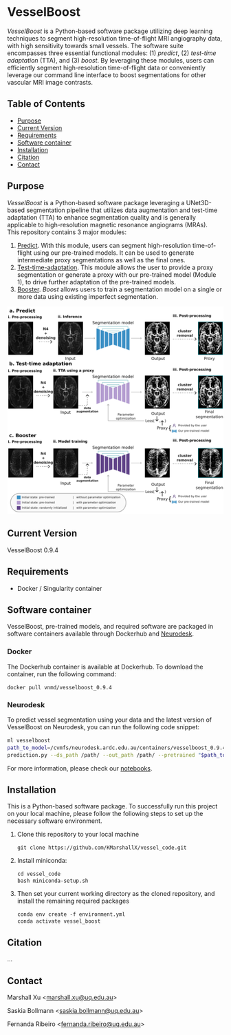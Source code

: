 # **VesselBoost**
*VesselBoost* is a Python-based software package utilizing deep learning techniques to segment high-resolution time-of-flight MRI angiography data, with high sensitivity towards small vessels. The software suite encompasses three essential functional modules: (1) *predict*, (2) *test-time adaptation* (TTA), and (3) *boost*. By leveraging these modules, users can efficiently segment high-resolution time-of-flight data or conveniently leverage our command line interface to boost segmentations for other vascular MRI image contrasts.

## **Table of Contents**
- [Purpose](#purpose)
- [Current Version](#current-version)
- [Requirements](#requirements)
- [Software container](#software-container)
- [Installation](#installation)
- [Citation](#citation)
- [Contact](#contact)

## **Purpose**
*VesselBoost* is a Python-based software package leveraging a UNet3D-based segmentation pipeline that utilizes data augmentation and test-time adaptation (TTA) to enhance segmentation quality and is generally applicable to high-resolution magnetic resonance angiograms (MRAs).\
This repository contains 3 major modules: 

1. [Predict](https://github.com/KMarshallX/vessel_code/blob/master/documentation/predict_readme.md). With this module, users can segment high-resolution time-of-flight using our pre-trained models. It can be used to generate intermediate proxy segmentations as well as the final ones.
2. [Test-time-adaptation](https://github.com/KMarshallX/vessel_code/blob/master/documentation/tta_readme.md). This module allows the user to provide a proxy segmentation or generate a proxy with our pre-trained model (Module 1), to drive further adaptation of the pre-trained models.
3. [Booster](https://github.com/KMarshallX/vessel_code/blob/master/documentation/boost_readme.md). *Boost* allows users to train a segmentation model on a single or more data using existing imperfect segmentation.

<p align="center">
<img src="./paper/figure1.png">
</p>


## **Current Version**
VesselBoost 0.9.4

## **Requirements**
- Docker / Singularity container

## **Software container**

VesselBoost, pre-trained models, and required software are packaged in software containers available through Dockerhub and [Neurodesk](https://www.neurodesk.org/).

### **Docker**

The Dockerhub container is available at Dockerhub. To download the container, run the following command:

```
docker pull vnmd/vesselboost_0.9.4
```

### Neurodesk
To predict vessel segmentation using your data and the latest version of VesselBoost on Neurodesk, you can run the following code snippet:

```bash
ml vesselboost
path_to_model=/cvmfs/neurodesk.ardc.edu.au/containers/vesselboost_0.9.4_20240404/vesselboost_0.9.4_20240404.simg/opt/VesselBoost/saved_models
prediction.py --ds_path /path/ --out_path /path/ --pretrained "$path_to_model"/manual_ep1000_1029 --prep_mode 4
```

For more information, please check our [notebooks](https://github.com/KMarshallX/VesselBoost/tree/master/notebooks).

## **Installation**
This is a Python-based software package. To successfully run this project on your local machine, please follow the following steps to set up the necessary software environment.

1. Clone this repository to your local machine
    ```
    git clone https://github.com/KMarshallX/vessel_code.git
    ```
2. Install miniconda:
    ```
    cd vessel_code
    bash miniconda-setup.sh
    ```
3. Then set your current working directory as the cloned repository, and install the remaining required packages
    ```
    conda env create -f environment.yml
    conda activate vessel_boost
    ```

## **Citation**
...

## **Contact**
Marshall Xu <[marshall.xu@uq.edu.au](marshall.xu@uq.edu.au)>

Saskia Bollmann <[saskia.bollmann@uq.edu.au](saskia.bollmann@uq.edu.au)>

Fernanda Ribeiro <[fernanda.ribeiro@uq.edu.au](fernanda.ribeiro@uq.edu.au)>

